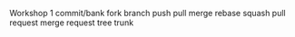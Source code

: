 Workshop 1
commit/bank
fork
branch
push pull
merge rebase squash
pull request merge request
tree trunk
